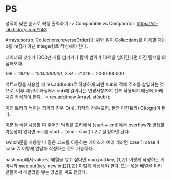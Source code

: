 # PS

성적이 낮은 순서로 학생 출력하기
-> Comparable vs Comparator: https://st-lab.tistory.com/243

Arrays.sort(b, Collections.reverseOrder());
위와 같이 Collections를 이용할 때는 b를 int[]가 아닌 Integer[]로 작성해야 한다.

데이터의 갯수가 1000만 개를 넘기거나 탐색 범위가 10억을 넘어간다면 이진 탐색을 의심해보자.

1e9 = 1*10^9 = 1000000000, 2e9 = 2*10^9 = 2000000000

백트래킹을 사용할 때 res.add(sub)로 작성하게 되면 sub의 객체 주소를 삽입하는 것으로, 이후 재귀의 과정에서 sub에 일어나는 변경사항까지 전부 적용되기 때문에 아래처럼 작성해야 한다.
-> res.add(new ArrayList(sub));

이진 트리의 높이는 최악의 경우 O(n), 최적의 경우(포화, 완전 이진트리) O(logn)이 된다.

이분 탐색을 사용할 때 주어진 범위를 고려해서 (start + end)에서 overflow가 발생할 가능성이 있다면 mid를 start + (end - start) / 2로 설정하면 된다.

switch문을 사용할 때 같은 코드를 이용하는 케이스가 여러 개라면 case 1: case 4: case 7: 이렇게 연달아 작성하는 것도 가능하다.

hashmap에서 value로 배열을 넣고 싶다면 map.put(key, {1,2}) 이렇게 작성하는 게 아니라 map.put(key, new int[]{1,2}) 이렇게 작성해야 한다. 
또는 넣을 배열을 미리 만들어서 배열명을 넣는 방법을 써도 괜찮다.
